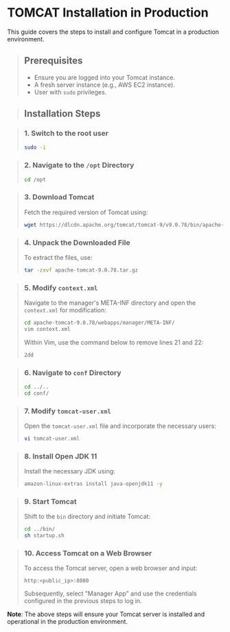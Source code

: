 # TOMCAT Installation in Production

This guide covers the steps to install and configure Tomcat in a production environment.

> ## Prerequisites
>
> - Ensure you are logged into your Tomcat instance.
> - A fresh server instance (e.g., AWS EC2 instance).
> - User with `sudo` privileges.

> ## Installation Steps

> ### 1. Switch to the root user
>
> ```bash
> sudo -i
> ```

> ### 2. Navigate to the `/opt` Directory
>
> ```bash
> cd /opt
> ```

> ### 3. Download Tomcat
>
> Fetch the required version of Tomcat using:
>
> ```bash
> wget https://dlcdn.apache.org/tomcat/tomcat-9/v9.0.78/bin/apache-tomcat-9.0.78.tar.gz
> ```

> ### 4. Unpack the Downloaded File
>
> To extract the files, use:
>
> ```bash
> tar -zxvf apache-tomcat-9.0.78.tar.gz
> ```

> ### 5. Modify `context.xml`
>
> Navigate to the manager's META-INF directory and open the `context.xml` for modification:
>
> ```bash
> cd apache-tomcat-9.0.78/webapps/manager/META-INF/
> vim context.xml
> ```
> Within Vim, use the command below to remove lines 21 and 22:
>
> ```bash
> 2dd
> ```

> ### 6. Navigate to `conf` Directory
>
> ```bash
> cd ../..
> cd conf/
> ```

> ### 7. Modify `tomcat-user.xml`
>
> Open the `tomcat-user.xml` file and incorporate the necessary users:
>
> ```bash
> vi tomcat-user.xml
> ```

> ### 8. Install Open JDK 11
>
> Install the necessary JDK using:
>
> ```bash
> amazon-linux-extras install java-openjdk11 -y
> ```

> ### 9. Start Tomcat
>
> Shift to the `bin` directory and initiate Tomcat:
>
> ```bash
> cd ../bin/
> sh startup.sh
> ```

> ### 10. Access Tomcat on a Web Browser
>
> To access the Tomcat server, open a web browser and input:
>
> ```
> http:<public_ip>:8080
> ```
> Subsequently, select "Manager App" and use the credentials configured in the previous steps to log in.

**Note**: The above steps will ensure your Tomcat server is installed and operational in the production environment.
